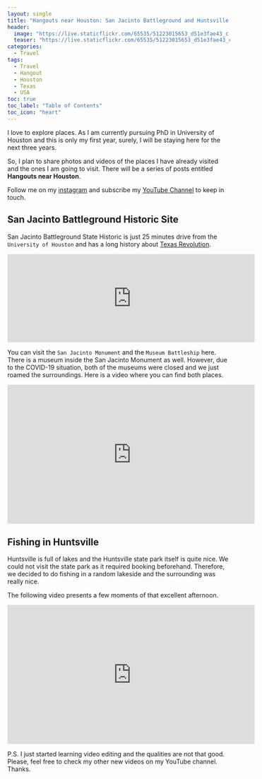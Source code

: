 ```yaml
---
layout: single
title: "Hangouts near Houston: San Jacinto Battleground and Huntsville Lake"
header:
  image: "https://live.staticflickr.com/65535/51223015653_d51e3fae43_c.jpg"
  teaser: "https://live.staticflickr.com/65535/51223015653_d51e3fae43_c.jpg"
categories:
  - Travel
tags:
  - Travel
  - Hangout
  - Houston
  - Texas
  - USA
toc: true
toc_label: "Table of Contents"
toc_icon: "heart"
---
```




I love to explore places. As I am currently pursuing PhD in University of Houston and this is only my first year, surely, I will be staying here for the next three years.

So, I plan to share photos and videos of the places I have already visited and the ones I am going to visit. There will be a series of posts entitled **Hangouts near Houston**. 

Follow me on my [instagram](https://www.instagram.com/shanto.roy.9/) and subscribe my [YouTube Channel](https://www.youtube.com/channel/UC85cVe_fhFJCtULZUi1vjkQ) to keep in touch.


## San Jacinto Battleground Historic Site
San Jacinto Battleground State Historic is just $25$ minutes drive from the `University of Houston` and has a long history about [Texas Revolution](https://en.wikipedia.org/wiki/Texas_Revolution). 

<iframe src="https://www.google.com/maps/embed?pb=!1m28!1m12!1m3!1d221733.36793204947!2d-95.36068523937487!3d29.731810850165925!2m3!1f0!2f0!3f0!3m2!1i1024!2i768!4f13.1!4m13!3e0!4m5!1s0x8640be5a8ebea199%3A0xc9f387eca8247e7!2sUniversity%20of%20Houston%2C%204800%20Calhoun%20Rd%2C%20Houston%2C%20TX%2077004!3m2!1d29.7199489!2d-95.3422334!4m5!1s0x8640a0f1682225a7%3A0x1e89b74ee8a6425b!2sSan%20Jacinto%20Battleground%20State%20Historic%20Site%2C%203523%20Independence%20Pkwy%2C%20La%20Porte%2C%20TX%2077571!3m2!1d29.747393499999998!2d-95.0796515!5e0!3m2!1sen!2sus!4v1593891367221!5m2!1sen!2sus" width="560" height="200" frameborder="0" style="border:0;" allowfullscreen="" aria-hidden="false" tabindex="0"></iframe>

You can visit the `San Jacinto Monument` and the `Museum Battleship` here. There is a museum inside the San Jacinto Monument as well. However, due to the COVID-19 situation, both of the museums were closed and we just roamed the surroundings. Here is a video where you can find both places.

<iframe width="560" height="315" src="https://www.youtube.com/embed/Nt8mFYiNWQ8" frameborder="0" allow="accelerometer; autoplay; encrypted-media; gyroscope; picture-in-picture" allowfullscreen></iframe>


## Fishing in Huntsville
Huntsville is full of lakes and the Huntsville state park itself is quite nice. We could not visit the state park as it required booking beforehand. Therefore, we decided to do fishing in a random lakeside and the surrounding was really nice. 

The following video presents a few moments of that excellent afternoon.

<iframe width="560" height="315" src="https://www.youtube.com/embed/KrAXuWX8fNc" frameborder="0" allow="accelerometer; autoplay; encrypted-media; gyroscope; picture-in-picture" allowfullscreen></iframe>

P.S. I just started learning video editing and the qualities are not that good. Please, feel free to check my other new videos on my YouTube channel. Thanks.
<!--stackedit_data:
eyJoaXN0b3J5IjpbMTk2MjI4MTE1LC02NTIzNDMzMTFdfQ==
-->